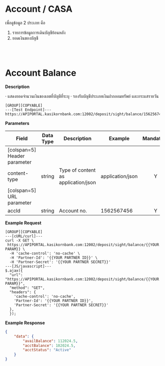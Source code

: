 # **Account / CASA**

เพื่อดูข้อมูล 2 ประเภท คือ

1. รายการข้อมูลการเดินบัญชีย้อนหลัง
2. ยอดเงินของบัญชี

<br />
<br />

# Account Balance

**Description**

· แสดงยอดจำนวนเงินของเลขที่บัญชีที่ระบุ
· รองรับบัญชีประเภทเงินฝากออมทรัพย์ และกระแสรายวัน

```
[GROUP][COPYABLE]
---[Test Endpoint]---
https://APIPORTAL.kasikornbank.com:12002/deposit/sight/balance/1562567456
```

**Parameters**

| Field                        | Data Type | Description                         | Example          | Mandatory |
| ---------------------------- | --------- | ----------------------------------- | ---------------- | :-------: |
| [colspan=5] Header parameter |
| content-type                 | string    | Type of content as application/json | application/json |     Y     |
| [colspan=5] URL parameter    |
| accId                        | string    | Account no.                         | 1562567456       |     Y     |

**Example Request**

```
[GROUP][COPYABLE]
---[cURL/curl]---
curl -X GET \
 https://APIPORTAL.kasikornbank.com:12002/deposit/sight/balance/{{YOUR PARAM}} \
  -H 'cache-control': 'no-cache' \
  -H 'Partner-Id': '{{YOUR PARTNER ID}}' \
  -H 'Partner-Secret': '{{YOUR PARTNER SECRET}}'
---[JS/javascript]---
$.ajax({
  "url": "https://APIPORTAL.kasikornbank.com:12002/deposit/sight/balance/{{YOUR PARAM}}",
  "method": "GET",
  "headers": {
    'cache-control': 'no-cache',
    'Partner-Id': '{{YOUR PARTNER ID}}',
    'Partner-Secret': '{{YOUR PARTNER SECRET}}'
  },
  });
```

**Example Response**

```json
{
    "data": {
        "availBalance": 112024.5,
        "acctBalance": 102024.5,
        "acctStatus": "Active"
    }
}
```

